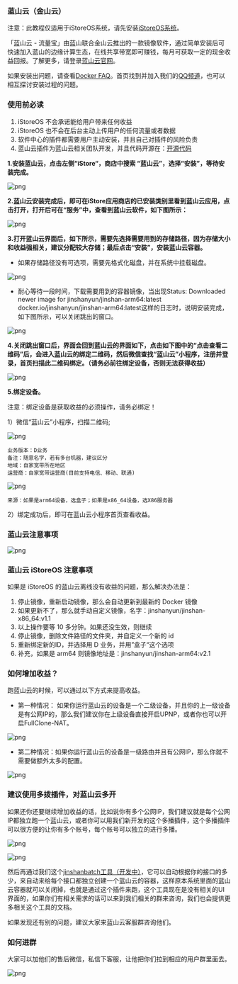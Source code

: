 ### 蓝山云（金山云）

注意：此教程仅适用于iStoreOS系统，请先安装[iStoreOS系统](/zh/guide/istoreos/README.md)。

「蓝山云 - 流量宝」由蓝山联合金山云推出的一款镜像软件，通过简单安装后可快速加入蓝山的边缘计算生态，在线共享带宽即可赚钱，每月可获取一定的现金收益回报。了解更多，请登录[蓝山云官网](https://www.bmtcloud.com.cn/)。

如果安装出问题，请查看[Docker FAQ](/zh/guide/istoreos/question.html#docker-%E7%9B%B8%E5%85%B3)。首页找到并加入我们的[QQ频道](https://pd.qq.com/s/7w59c4lvn)，也可以相互探讨安装过程的问题。

### 使用前必读

1. iStoreOS 不会承诺能给用户带来任何收益
2. iStoreOS 也不会在后台主动上传用户的任何流量或者数据
3. 软件中心的插件都需要用户主动安装，并且自己对插件的风险负责
4. 蓝山云插件为蓝山云相关团队开发，并且代码开源在：[开源代码](https://github.com/linkease/openwrt-app-actions/tree/main/applications/luci-app-bmtedge)


**1.安装蓝山云，点击左侧“iStore“，商店中搜索 “蓝山云”，选择“安装”，等待安装完成。**

![png](./bmtedge/1.jpg)


**2.蓝山云安装完成后，即可在iStore应用商店的已安装类别里看到蓝山云应用，点击打开，打开后可在“服务”中，查看到蓝山云软件，如下图所示：**

![png](./bmtedge/2.jpg)

**3.打开蓝山云界面后，如下所示，需要先选择需要用到的存储路径，因为存储大小和收益强相关，建议分配较大存储；最后点击“安装”，安装蓝山云容器。**

* 如果存储路径没有可选项，需要先格式化磁盘，并在系统中挂载磁盘。

![png](./bmtedge/3.jpg)

* 耐心等待一段时间，下载需要用到的容器镜像，当出现Status: Downloaded newer image for jinshanyun/jinshan-arm64:latest
docker.io/jinshanyun/jinshan-arm64:latest这样的日志时，说明安装完成，如下图所示，可以关闭跳出的窗口。

![png](./bmtedge/4.jpg)

**4.关闭跳出窗口后，界面会回到蓝山云的界面如下，点击如下图中的“点击查看二维码”后，会进入蓝山云的绑定二维码，然后微信查找“蓝山云”小程序，注册并登录，首页扫描此二维码绑定。（请务必前往绑定设备，否则无法获得收益）**

![png](./bmtedge/5.jpg)


**5.绑定设备。**

注意：绑定设备是获取收益的必须操作，请务必绑定！

1）微信“蓝山云”小程序，扫描二维码;

![png](./bmtedge/6.jpg)

```
业务版本：D业务
备注：随意名字，若有多台机器，建议区分
地域：自家宽带所在地区
运营商：自家宽带运营商(目前支持电信、移动、联通)
```

![png](./bmtedge/7.jpg)
```
来源：如果是arm64设备，选盒子；如果是x86_64设备，选X86服务器
```
2）绑定成功后，即可在蓝山云小程序首页查看收益。

### 蓝山云注意事项

![png](./bmtedge/8.png)

### 蓝山云 iStoreOS 注意事项

如果是 iStoreOS  的蓝山云离线没有收益的问题，那么解决办法是：
1. 停止镜像，重新启动镜像，那么会自动更新到最新的 Docker 镜像
2. 如果更新不了，那么就手动自定义镜像，名字：jinshanyun/jinshan-x86_64:v1.1
3. 以上操作要等 10 多分钟。如果还没生效，则继续
4. 停止镜像，删除文件路径的文件夹，并自定义一个新的 id
5. 重新绑定新的ID，并选择用 D 业务，并用”盒子“这个选项
6. 补充，如果是 arm64 则镜像地址是：jinshanyun/jinshan-arm64:v2.1

### 如何增加收益？

跑蓝山云的时候，可以通过以下方式来提高收益。

- 第一种情况：
如果你运行蓝山云的设备是一个二级设备，并且你的上一级设备是有公网IP的，那么我们建议你在上级设备直接开启UPNP，或者你也可以开启FullClone-NAT。

![png](./bmtedge/10.png)

- 第二种情况：如果你运行蓝山云的设备是一级路由并且有公网IP，那么你就不需要做额外太多的配置。

![png](./bmtedge/11.png)

### 建议使用多拨插件，对蓝山云多开

如果还你还要继续增加收益的话，比如说你有多个公网IP，我们建议就是每个公网IP都独立跑一个蓝山云，或者你可以用我们新开发的这个多播插件，这个多播插件可以很方便的让你有多个账号，每个账号可以独立的进行多播。

![png](./bmtedge/12.png)

![png](./bmtedge/13.png)

然后再通过我们这个[jinshanbatch工具（开发中）]()，它可以自动根据你的接口的多少，来自动来给每个接口都独立创建一个蓝山云的容器，这样原本系统里面的蓝山云容器就可以关闭掉，也就是通过这个插件来跑，这个工具现在是没有相关的UI界面的，如果你们有相关需求的话可以来到我们相关的群来咨询，我们也会提供更多相关这个工具的文档。

如果发现还有别的问题，建议大家来蓝山云客服群咨询他们。

### 如何进群

大家可以加他们的售后微信，私信下客服，让他把你们拉到相应的用户群里面去。

![png](./bmtedge/9.png)